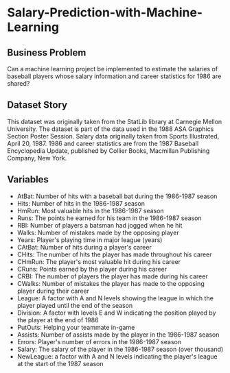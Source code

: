 # Salary-Prediction-with-Machine-Learning

## Business Problem
Can a machine learning project be implemented to estimate the salaries of baseball players whose salary information and career statistics for 1986 are shared?

## Dataset Story
This dataset was originally taken from the StatLib library at Carnegie Mellon University.
The dataset is part of the data used in the 1988 ASA Graphics Section Poster Session.
Salary data originally taken from Sports Illustrated, April 20, 1987. 1986 and career statistics are from the 1987 Baseball Encyclopedia Update, published by Collier Books, Macmillan Publishing Company, New York.

## Variables

- AtBat: Number of hits with a baseball bat during the 1986-1987 season
- Hits: Number of hits in the 1986-1987 season
- HmRun: Most valuable hits in the 1986-1987 season
- Runs: The points he earned for his team in the 1986-1987 season
- RBI: Number of players a batsman had jogged when he hit
- Walks: Number of mistakes made by the opposing player
- Years: Player's playing time in major league (years)
- CAtBat: Number of hits during a player's career
- CHits: The number of hits the player has made throughout his career
- CHmRun: The player's most valuable hit during his career
- CRuns: Points earned by the player during his career
- CRBI: The number of players the player has made during his career
- CWalks: Number of mistakes the player has made to the opposing player during their career
- League: A factor with A and N levels showing the league in which the player played until the end of the season
- Division: A factor with levels E and W indicating the position played by the player at the end of 1986
- PutOuts: Helping your teammate in-game
- Assists: Number of assists made by the player in the 1986-1987 season
- Errors: Player's number of errors in the 1986-1987 season
- Salary: The salary of the player in the 1986-1987 season (over thousand)
- NewLeague: a factor with A and N levels indicating the player's league at the start of the 1987 season
